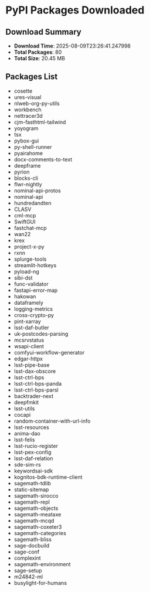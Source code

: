# PyPI Packages Downloaded

## Download Summary
- **Download Time**: 2025-08-09T23:26:41.247998
- **Total Packages**: 80
- **Total Size**: 20.45 MB

## Packages List
- cosette
- ures-visual
- nlweb-org-py-utils
- workbench
- nettracer3d
- cjm-fasthtml-tailwind
- yoyogram
- tsx
- pybox-gui
- py-shell-runner
- pyairahome
- docx-comments-to-text
- deepframe
- pyrion
- blocks-cli
- flwr-nightly
- nominal-api-protos
- nominal-api
- hundredandten
- CLASV
- cml-mcp
- SwiftGUI
- fastchat-mcp
- wan22
- krex
- project-x-py
- rxnn
- splurge-tools
- streamlit-hotkeys
- pyload-ng
- sibi-dst
- func-validator
- fastapi-error-map
- hakowan
- dataframely
- logging-metrics
- cross-crypto-py
- pint-xarray
- lsst-daf-butler
- uk-postcodes-parsing
- mcsrvstatus
- wsapi-client
- comfyui-workflow-generator
- edgar-httpx
- lsst-pipe-base
- lsst-dax-obscore
- lsst-ctrl-bps
- lsst-ctrl-bps-panda
- lsst-ctrl-bps-parsl
- backtrader-next
- deepfmkit
- lsst-utils
- cocapi
- random-container-with-url-info
- lsst-resources
- anima-dao
- lsst-felis
- lsst-rucio-register
- lsst-pex-config
- lsst-daf-relation
- sde-sim-rs
- keywordsai-sdk
- kognitos-bdk-runtime-client
- sagemath-tdlib
- static-sitemap
- sagemath-sirocco
- sagemath-repl
- sagemath-objects
- sagemath-meataxe
- sagemath-mcqd
- sagemath-coxeter3
- sagemath-categories
- sagemath-bliss
- sage-docbuild
- sage-conf
- complexint
- sagemath-environment
- sage-setup
- m24842-ml
- busylight-for-humans
